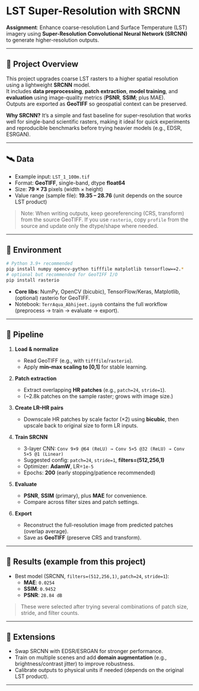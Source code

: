 # LST Super-Resolution with SRCNN

**Assignment**: Enhance coarse-resolution Land Surface Temperature (LST) imagery using **Super-Resolution Convolutional Neural Network (SRCNN)** to generate higher-resolution outputs.  

---

## 📌 Project Overview

This project upgrades coarse LST rasters to a higher spatial resolution using a lightweight **SRCNN** model.  
It includes **data preprocessing**, **patch extraction**, **model training**, and **evaluation** using image-quality metrics (**PSNR**, **SSIM**; plus MAE).  
Outputs are exported as **GeoTIFF** so geospatial context can be preserved.

**Why SRCNN?** It’s a simple and fast baseline for super-resolution that works well for single-band scientific rasters, making it ideal for quick experiments and reproducible benchmarks before trying heavier models (e.g., EDSR, ESRGAN).

---

## 🛰️ Data

- Example input: `LST_1_100m.tif`  
- Format: **GeoTIFF**, single-band, dtype **float64**  
- Size: **79 × 73** pixels (width × height)  
- Value range (sample file): **19.35 – 28.76** (unit depends on the source LST product)

> Note: When writing outputs, keep georeferencing (CRS, transform) from the source GeoTIFF. If you use `rasterio`, copy `profile` from the source and update only the dtype/shape where needed.

---

## 🧰 Environment

```bash
# Python 3.9+ recommended
pip install numpy opencv-python tifffile matplotlib tensorflow==2.*
# optional but recommended for GeoTIFF I/O
pip install rasterio
```

- **Core libs**: NumPy, OpenCV (bicubic), TensorFlow/Keras, Matplotlib, (optional) rasterio for GeoTIFF.
- Notebook: `TerrAqua_Abhijeet.ipynb` contains the full workflow (preprocess → train → evaluate → export).

---

## 🔄 Pipeline

1. **Load & normalize**  
   - Read GeoTIFF (e.g., with `tifffile`/`rasterio`).  
   - Apply **min–max scaling to [0,1]** for stable learning.

2. **Patch extraction**  
   - Extract overlapping **HR patches** (e.g., `patch=24`, `stride=1`).  
   - (~2.8k patches on the sample raster; grows with image size.)

3. **Create LR–HR pairs**  
   - Downscale HR patches by scale factor (×2) using **bicubic**, then upscale back to original size to form LR inputs.

4. **Train SRCNN**  
   - 3-layer CNN: `Conv 9×9 @64 (ReLU) → Conv 5×5 @32 (ReLU) → Conv 5×5 @1 (Linear)`  
   - Suggested config: `patch=24`, `stride=1`, **filters=(512,256,1)**  
   - Optimizer: **AdamW**, LR=`1e-5`  
   - Epochs: **200** (early stopping/patience recommended)

5. **Evaluate**  
   - **PSNR**, **SSIM** (primary), plus **MAE** for convenience.  
   - Compare across filter sizes and patch settings.

6. **Export**  
   - Reconstruct the full-resolution image from predicted patches (overlap average).  
   - Save as **GeoTIFF** (preserve CRS and transform).

---

## 🧪 Results (example from this project)

- Best model (SRCNN, `filters=(512,256,1)`, `patch=24`, `stride=1`):  
  - **MAE**: `0.0254`  
  - **SSIM**: `0.9452`  
  - **PSNR**: `28.84 dB`

> These were selected after trying several combinations of patch size, stride, and filter counts.

---

## 🔭 Extensions

- Swap SRCNN with EDSR/ESRGAN for stronger performance.
- Train on multiple scenes and add **domain augmentation** (e.g., brightness/contrast jitter) to improve robustness.
- Calibrate outputs to physical units if needed (depends on the original LST product).

---

